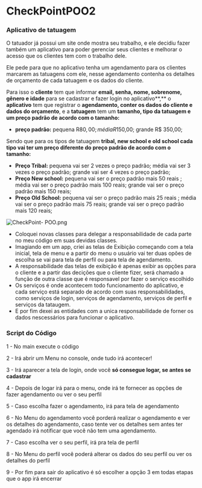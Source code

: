# CheckPointPOO2

### Aplicativo de tatuagem

  O tatuador já possui um site onde mostra seu trabalho,  e ele decidiu fazer também um aplicativo para poder gerenciar seus clientes e melhorar o acesso que os clientes tem com o trabalho dele.

  Ele pede para que no aplicativo tenha um agendamento para os clientes marcarem as tatuagens com ele, nesse agendamento contenha os detalhes de orçamento de cada tatuagem e os dados do cliente.

  Para isso o **cliente** tem que informar **email, senha, nome, sobrenome, gênero e idade** para se cadastrar e fazer login no aplicativo**,** o **aplicativo** tem que registrar o **agendamento, conter os dados do cliente  e dados do orçamento**, e a **tatuagem** tem um **tamanho, tipo da tatuagem e um preço padrão de acordo com o tamanho:**

- **preço padrão:**
pequena R$80,00;
média  R$150,00;
grande R$ 350,00;

Sendo que para os tipos de tatuagem **tribal, new school e old school cada tipo vai ter um preço diferente do preço padrão de acordo com o tamanho:**

- **Preço Tribal:**
pequena vai ser 2 vezes o preço padrão;
média vai ser 3 vezes o preço padrão;
grande vai ser 4 vezes o preço padrão;
- **Preço New school:**
pequena vai ser o preço padrão mais 50 reais ;
média vai  ser o preço padrão mais 100 reais;
grande vai  ser o preço padrão mais 150 reais;
- **Preço Old School:**
pequena vai ser o preço padrão mais 25 reais ;
média vai  ser o preço padrão mais 75 reais;
grande vai  ser o preço padrão mais 120 reais;

![CheckPoint- POO.png](https://s3-us-west-2.amazonaws.com/secure.notion-static.com/9e20ab0b-6f86-4469-ae1e-60557cdfea5a/CheckPoint-_POO.png)

- Coloquei novas classes para delegar a responsabilidade de cada parte no meu código em suas devidas classes.
- Imagiando em um app, criei as telas de Exibição começando com a tela inicial, tela de menu e a partir do menu o usuário vai ter duas opões de escolha se vai para tela de perfil ou para tela de agendamento.
- A responsabilidade das telas de exibição é apenas exibir as opções para o cliente e a partir das decições que o cliente fizer, será chamado a função de outra classe que é responsavel por fazer o serviço escolhido
- Os serviços é onde acontecem todo funcionamento do aplicativo, e cada serviço está separado de acordo com suas responsabilidades, como serviços de login, serviços de agendamento, serviços de perfil e serviços da tataugem.
- E por fim dexei as entidades com a unica responsabilidade de forner os dados nescessários para funcionar o aplicativo.

### Script do Código

1 - No main execute o código

2 - Irá abrir um Menu no console, onde tudo irá acontecer!

3 - Irá aparecer a tela de login, onde você **só consegue logar, se antes se cadastrar**

4 - Depois de logar irá para o menu, onde irá te fornecer as opções de fazer agendamento ou ver o seu perfil

5 - Caso escolha fazer o agendamento, irá para tela de agendamento

6 - No Menu do agendamento você porderá realizar o agendamento e ver os detalhes do agendamento, caso tente ver os detalhes sem antes ter agendado irá notificar que você não tem uma agendamento.

7 - Caso escolha ver o seu perfil, irá pra tela de perfil

8 - No Menu do perfil você poderá alterar os dados do seu perfil ou ver os detalhes do perfil

9 - Por fim para sair do aplicativo é só escolher a opção 3 em todas etapas que o app irá encerrar
